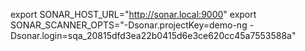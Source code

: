 export SONAR_HOST_URL="http://sonar.local:9000"
export SONAR_SCANNER_OPTS="-Dsonar.projectKey=demo-ng -Dsonar.login=sqa_20815dfd3ea22b0415d6e3ce620cc45a7553588a"
